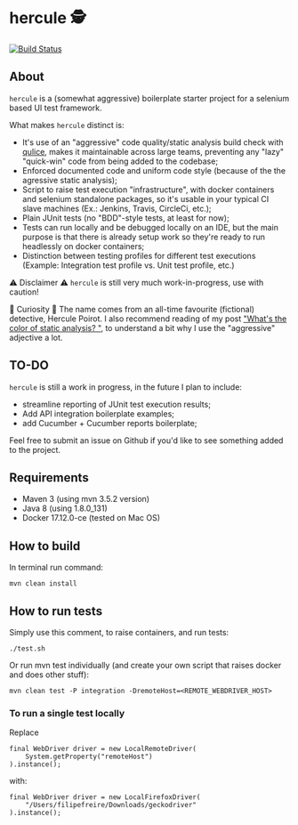 # hercule 🕵️

[![Build Status](https://travis-ci.org/filfreire/hercule.svg?branch=master)](https://travis-ci.org/filfreire/hercule)

## About

`hercule` is a (somewhat aggressive) boilerplate starter project for a selenium based UI test framework.

What makes `hercule` distinct is:

- It's use of an "aggressive" code quality/static analysis build check with [qulice](https://www.qulice.com/), makes it maintainable across large teams, preventing any "lazy" "quick-win" code from being added to the codebase;
- Enforced documented code and uniform code style (because of the the agressive static analysis);
- Script to raise test execution "infrastructure", with docker containers and selenium standalone packages, so it's usable in your typical CI slave machines (Ex.: Jenkins, Travis, CircleCi, etc.);
- Plain JUnit tests (no "BDD"-style tests, at least for now);
- Tests can run locally and be debugged locally on an IDE, but the main purpose is that there is already setup work so they're ready to run headlessly on docker containers;
- Distinction between testing profiles for different test executions (Example: Integration test profile vs. Unit test profile, etc.)

⚠️ Disclaimer ⚠️ `hercule` is still very much work-in-progress, use with caution!

🤫 Curiosity 🤫 The name comes from an all-time favourite (fictional) detective, Hercule Poirot. I also recommend reading of my post ["What's the color of static analysis?
"](https://filfreire.com/posts/red_static_analysis), to understand a bit why I use the "aggressive" adjective a lot.

## TO-DO

`hercule` is still a work in progress, in the future I plan to include:

- streamline reporting of JUnit test execution results;
- Add API integration boilerplate examples;
- add Cucumber + Cucumber reports boilerplate;

Feel free to submit an issue on Github if you'd like to see something added to the project.

## Requirements

- Maven 3 (using mvn 3.5.2 version)
- Java 8  (using 1.8.0\_131)
- Docker 17.12.0-ce (tested on Mac OS)

## How to build

In terminal run command:
```
mvn clean install
```

## How to run tests

Simply use this comment, to raise containers, and run tests:
```
./test.sh
```


Or run mvn test individually (and create your own script that raises docker and does other stuff):
```
mvn clean test -P integration -DremoteHost=<REMOTE_WEBDRIVER_HOST>
```

### To run a single test locally

Replace
```
final WebDriver driver = new LocalRemoteDriver(
    System.getProperty("remoteHost")
).instance();
```

with:
```
final WebDriver driver = new LocalFirefoxDriver(
    "/Users/filipefreire/Downloads/geckodriver"
).instance();
```
